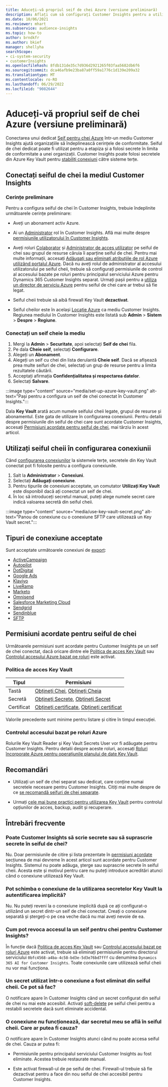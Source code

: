 ```yaml
---
title: Aduceți-vă propriul seif de chei Azure (versiune preliminară)
description: Aflați cum să configurați Customer Insights pentru a utiliza propriul seif de chei Azure pentru a gestiona secretele.
ms.date: 10/06/2021
ms.reviewer: mhart
ms.subservice: audience-insights
ms.topic: how-to
author: brndkfr
ms.author: bkief
manager: shellyha
searchScope:
- ci-system-security
- customerInsights
ms.openlocfilehash: 8fdb131de35c7d936d2921265f03faa5682db6f6
ms.sourcegitcommit: dca46afb9e23ba87a0ff59a1776c1d139e209a32
ms.translationtype: MT
ms.contentlocale: ro-RO
ms.lasthandoff: 06/29/2022
ms.locfileid: "9082644"
---
```

# <a name="bring-your-own-azure-key-vault-preview"></a>Aduceți-vă propriul seif de chei Azure (versiune preliminară)

Conectarea unui dedicat [Seif pentru chei Azure](/azure/key-vault/general/basic-concepts) într-un mediu Customer Insights ajută organizațiile să îndeplinească cerințele de conformitate.
Seiful de chei dedicat poate fi utilizat pentru a etapiza și a folosi secrete în limita de conformitate a unei organizații. Customer Insights poate folosi secretele din Azure Key Vault pentru [stabiliți conexiuni](connections.md) către sisteme terțe.

## <a name="link-the-key-vault-to-the-customer-insights-environment"></a>Conectați seiful de chei la mediul Customer Insights

### <a name="prerequisites"></a>Cerințe preliminare

Pentru a configura seiful de chei în Customer Insights, trebuie îndeplinite următoarele cerințe preliminare:

- Aveți un abonament activ Azure.

- Ai un [Administrator](permissions.md#admin) rol în Customer Insights. Află mai multe despre [permisiunile utilizatorului în Customer Insights](permissions.md#assign-roles-and-permissions).

- Aveți roluri [Colaborator](/azure/role-based-access-control/built-in-roles#contributor) și [Administrator de acces utilizator](/azure/role-based-access-control/built-in-roles#user-access-administrator) pe seiful de chei sau grupul de resurse căruia îi aparține seiful de chei. Pentru mai multe informații, accesați [Adăugați sau eliminați atribuțiile de rol Azure utilizând portalul Azure](/azure/role-based-access-control/role-assignments-portal). Dacă nu aveți rolul de administrator al accesului utilizatorului pe seiful cheii, trebuie să configurați permisiunile de control al accesului bazate pe roluri pentru principalul serviciului Azure pentru Dynamics 365 Customer Insights separat. Urmați pașii pentru a [utiliza un director de serviciu Azure](connect-service-principal.md) pentru seiful de chei care ar trebui să fie legat.

- Seiful cheii trebuie să aibă firewall Key Vault **dezactivat**.

- Seiful cheilor este în același [Locație Azure](https://azure.microsoft.com/global-infrastructure/geographies/#overview) ca mediu Customer Insights. Regiunea mediului în Customer Insights este listată sub **Admin** > **Sistem** > **Despre** > **Regiune**.

### <a name="link-a-key-vault-to-the-environment"></a>Conectați un seif cheie la mediu

1. Mergi la **Admin** > **Securitate**, apoi selectați **Seif de chei** fila.
1. Pe dala **Cheie seif**, selectați **Configurare**.
1. Alegeți un **Abonament**.
1. Alegeți un seif cu chei din lista derulantă **Cheie seif**. Dacă se afișează prea multe seifuri de chei, selectați un grup de resurse pentru a limita rezultatele căutării.
1. Acceptați afirmația **Confidențialitatea și respectarea datelor**.
1. Selectați **Salvare**.

:::image type="content" source="media/set-up-azure-key-vault.png" alt-text="Pași pentru a configura un seif de chei conectat în Customer Insights.":::

Dala **Key Vault** arată acum numele seifului cheii legate, grupul de resurse și abonamentul. Este gata de utilizare în configurarea conexiunii.
Pentru detalii despre permisiunile din seiful de chei care sunt acordate Customer Insights, accesați [Permisiuni acordate pentru seiful de chei](#permissions-granted-on-the-key-vault), mai târziu în acest articol.

## <a name="use-the-key-vault-in-the-connection-setup"></a>Utilizați seiful cheii în configurarea conexiunii

Când [configurarea conexiunilor](connections.md) la sistemele terțe, secretele din Key Vault conectat pot fi folosite pentru a configura conexiunile.

1. Salt la **Administrator** > **Conexiuni**.
1. Selectați **Adăugați conexiune**.
1. Pentru tipurile de conexiuni acceptate, un comutator **Utilizați Key Vault** este disponibil dacă ați conectat un seif de chei.
1. În loc să introduceți secretul manual, puteți alege numele secret care indică valoarea secretă din seiful cheii.

:::image type="content" source="media/use-key-vault-secret.png" alt-text="Panou de conexiune cu o conexiune SFTP care utilizează un Key Vault secret.":::

## <a name="supported-connection-types"></a>Tipuri de conexiune acceptate

Sunt acceptate următoarele conexiuni de [export](export-destinations.md):

* [ActiveCampaign](export-active-campaign.md)
* [Autopilot](export-autopilot.md)
* [DotDigital](export-dotdigital.md)
* [Google Ads](export-google-ads.md)
* [Klaviyo](export-klaviyo.md)
* [LiveRamp](export-liveramp.md)
* [Marketo](export-marketo.md)
* [Omnisend](export-omnisend.md)
* [Salesforce Marketing Cloud](export-salesforce.md)
* [Sendgrid](export-sendgrid.md)
* [Sendinblue](export-sendinblue.md)
* [SFTP](export-sftp.md)

## <a name="permissions-granted-on-the-key-vault"></a>Permisiuni acordate pentru seiful de chei

Următoarele permisiuni sunt acordate pentru Customer Insights pe un seif de chei conectat, dacă oricare dintre ele [Politica de acces Key Vault](/azure/key-vault/general/assign-access-policy?tabs=azure-portal) sau [Controlul accesului Azure bazat pe roluri](/azure/key-vault/general/rbac-guide?tabs=azure-cli) este activat.

### <a name="key-vault-access-policy"></a>Politica de acces Key Vault

| Tipul        | Permisiuni          |
| ----------- | -------------------- |
| Tastă         | [Obțineți Chei](/rest/api/keyvault/keys/get-keys/get-keys), [Obțineți Cheia](/rest/api/keyvault/keys/get-key/get-key)                                 |
| Secretă      | [Obțineți Secrete](/rest/api/keyvault/secrets/get-secrets/get-secrets), [Obțineți Secret](/rest/api/keyvault/secrets/get-secret/get-secret)                     |
| Certificat | [Obțineți certificate](/rest/api/keyvault/certificates/get-certificates/get-certificates), [Obțineți certificat](/rest/api/keyvault/certificates/get-certificate/get-certificate) |

Valorile precedente sunt minime pentru listare și citire în timpul execuției.

### <a name="azure-role-based-access-control"></a>Controlul accesului bazat pe roluri Azure

Rolurile Key Vault Reader și Key Vault Secrets User vor fi adăugate pentru Customer Insights. Pentru detalii despre aceste roluri, accesați [Roluri încorporate Azure pentru operațiunile planului de date Key Vault](/azure/key-vault/general/rbac-guide?tabs=azure-cli).

## <a name="recommendations"></a>Recomandări

- Utilizați un seif de chei separat sau dedicat, care conține numai secretele necesare pentru Customer Insights. Citiți mai multe despre de ce [se recomandă seifuri de chei separate](/azure/key-vault/general/best-practices#why-we-recommend-separate-key-vaults).

- Urmați [cele mai bune practici pentru utilizarea Key Vault](/azure/key-vault/general/best-practices#turn-on-logging) pentru controlul opțiunilor de acces, backup, audit și recuperare.

## <a name="frequently-asked-questions"></a>Întrebări frecvente

### <a name="can-customer-insights-write-secrets-or-overwrite-secrets-into-the-key-vault"></a>Poate Customer Insights să scrie secrete sau să suprascrie secrete în seiful de chei?

Nu. Doar permisiunile de citire și lista prezentate în [permisiuni acordate](#permissions-granted-on-the-key-vault) secțiunea de mai devreme în acest articol sunt acordate pentru Customer Insights. Sistemul nu poate adăuga, șterge sau suprascrie secrete în seiful cheii. Acesta este și motivul pentru care nu puteți introduce acreditări atunci când o conexiune utilizează Key Vault.

### <a name="can-i-change-a-connection-from-using-key-vault-secrets-to-default-authentication"></a>Pot schimba o conexiune de la utilizarea secretelor Key Vault la autentificarea implicită?

Nu. Nu puteți reveni la o conexiune implicită după ce ați configurat-o utilizând un secret dintr-un seif de chei conectat. Creați o conexiune separată și ștergeți-o pe cea veche dacă nu mai aveți nevoie de ea.

### <a name="how-can-i-revoke-access-to-a-key-vault-for-customer-insights"></a>Cum pot revoca accesul la un seif pentru chei pentru Customer Insights?

În funcție dacă [Politica de acces Key Vault](/azure/key-vault/general/assign-access-policy?tabs=azure-portal) sau [Controlul accesului bazat pe roluri Azure](/azure/key-vault/general/rbac-guide?tabs=azure-cli) este activat, trebuie să eliminați permisiunile pentru directorul serviciului `0bfc4568-a4ba-4c58-bd3e-5d3e76bd7fff` cu denumirea `Dynamics 365 AI for Customer Insights`. Toate conexiunile care utilizează seiful cheii nu vor mai funcționa.

### <a name="a-secret-thats-used-in-a-connection-got-removed-from-the-key-vault-what-can-i-do"></a>Un secret utilizat într-o conexiune a fost eliminat din seiful cheii. Ce pot să fac?

O notificare apare în Customer Insights când un secret configurat din seiful de chei nu mai este accesibil. Activați [soft-delete](/azure/key-vault/general/soft-delete-overview) pe seiful cheii pentru a restabili secretele dacă sunt eliminate accidental.

### <a name="a-connection-doesnt-work-but-my-secret-is-in-the-key-vault-what-might-be-the-cause"></a>O conexiune nu funcționează, dar secretul meu se află în seiful cheii. Care ar putea fi cauza?

O notificare apare în Customer Insights atunci când nu poate accesa seiful de chei. Cauza ar putea fi:

- Permisiunile pentru principalul serviciului Customer Insights au fost eliminate. Acestea trebuie restaurate manual.

- Este activat firewall-ul de pe seiful de chei. Firewall-ul trebuie să fie dezactivat pentru a face din nou seiful de chei accesibil pentru Customer Insights.
